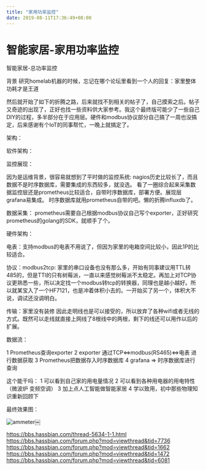 ```yaml
---
title: "家用功率监控"
date: 2019-08-11T17:36:49+08:00
---
```


# 智能家居-家用功率监控
智能家居-总功率监控

背景
研究homelab机器的时候，忘记在哪个论坛里看到一个人的回复：家里整体功耗才是王道

然后就开始了如下的折腾之路，后来就找不到相关的帖子了，自己摸索之后。帖子又奇迹的出现了，正好也找一些资料供大家参考。我这个最终版可能少了一些自己DIY的过程，多半部分在于应用层。硬件和modbus协议部分自己搞了一周也没搞定，后来感谢有个IoT的同事帮忙，一晚上就搞定了。


架构：

软件架构：

监控展现：

因为是运维背景，很容易就想到了平时做的监控系统: 
nagios历史比较长了，而且数据不是时序数据库，需要集成的东西较多，就没选。
看了一圈综合起来采集数据监控层还是prometheus比较适合，自带时序数据库，部署方便。展现层grafana易集成。
时序数据库就用prometheus自带的吧。懒的折腾influxdb了。

数据采集：
prometheus需要自己根据modbus协议自己写个exporter，正好研究prometheus的golang的SDK，就顺手了个。



硬件架构：

电表：支持modbus的电表不用说了，但因为家里的电箱空间比较小，因此1P的比较适合。

协议：modbus2tcp: 家里的串口设备也没有那么多，开始有同事建议用TTL转485的，但是TTl的只有树莓派，一直以来感觉树莓派不太稳定。再加上对TCP协议更熟悉一些，所以决定找一个modbus转tcp的转换器，同理也是越小越好。所以就某宝入了一个HF7121，也是冲着体积小去的。一开始买了另一个，体积大不说，调试还没调明白。

传输：家里没有装修 因此走明线也是可以接受的，所以放弃了各种wifi或者无线的方式。既然可以走线就直接上网线了8根线中的两根，剩下的线还可以用作以后的扩展。



数据流：

1 Prometheus查询exporter
2 exporter 通过TCP<=>modbus(RS465)<=>电表 进行数据获取
3 Prometheus把数据存入时序数据库
4 grafana => 时序数据库进行查询

这个能干吗：
1 可以看到自己家的用电量情况
2 可以看到各种用电器的用电特性（微波炉 变频空调）
3 加上点人工智能做智能家居
4 学以致用，初中那些物理知识重新回顾下

最终效果图：

![ammeter](ammeter.png)￼

https://bbs.hassbian.com/thread-5634-1-1.html
https://bbs.hassbian.com/forum.php?mod=viewthread&tid=7736
https://bbs.hassbian.com/forum.php?mod=viewthread&tid=1662
https://bbs.hassbian.com/forum.php?mod=viewthread&tid=1472
https://bbs.hassbian.com/forum.php?mod=viewthread&tid=6081



